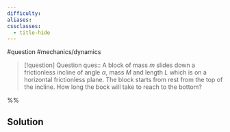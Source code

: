 ```yaml
---
difficulty: 
aliases: 
cssclasses:
  - title-hide
---
```

#question #mechanics/dynamics 

> [!question] Question 
> ques:: A block of mass $m$ slides down a frictionless incline of angle $\alpha$, mass $M$ and length $L$ which is on a horizontal frictionless plane. The block starts from rest from the top of the incline. How long the bock will take to reach to the bottom?

%%
## Solution



